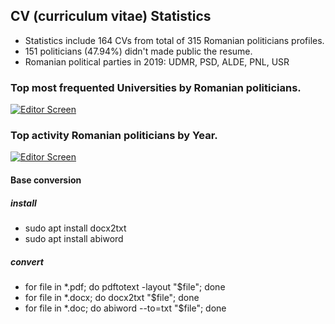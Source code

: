 
## CV (curriculum vitae) Statistics

* Statistics include 164 CVs from total of 315 Romanian politicians profiles.
* 151 politicians (47.94%) didn't made public the resume.
* Romanian political parties in 2019: UDMR, PSD, ALDE, PNL, USR

### Top most frequented Universities by Romanian politicians.

[![Editor Screen](https://raw.github.com/maranemil/cv_statistics/master/charts/cv_top_universities.png)](#features)

### Top activity Romanian politicians by Year.

[![Editor Screen](https://raw.github.com/maranemil/cv_statistics/master/charts/cv_barchart_years.png)](#features)


#### Base conversion

##### install

* sudo apt install docx2txt
* sudo apt install abiword

##### convert

* for file in *.pdf; do pdftotext -layout "$file"; done
* for file in *.docx; do docx2txt "$file"; done
* for file in *.doc; do abiword --to=txt  "$file"; done